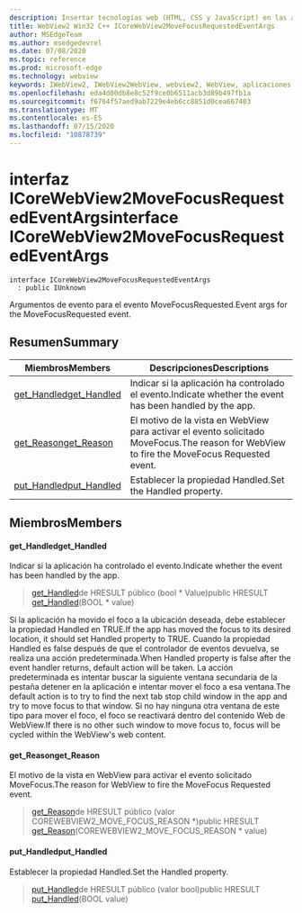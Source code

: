 ```yaml
---
description: Insertar tecnologías web (HTML, CSS y JavaScript) en las aplicaciones nativas con el control Microsoft Edge WebView2
title: WebView2 Win32 C++ ICoreWebView2MoveFocusRequestedEventArgs
author: MSEdgeTeam
ms.author: msedgedevrel
ms.date: 07/08/2020
ms.topic: reference
ms.prod: microsoft-edge
ms.technology: webview
keywords: IWebView2, IWebView2WebView, webview2, WebView, aplicaciones Win32, Win32, Edge, ICoreWebView2, ICoreWebView2Controller, control de explorador, HTML Edge, ICoreWebView2MoveFocusRequestedEventArgs
ms.openlocfilehash: eda4d00db8e8c52f9ce0b6511acb3d89b497fb1a
ms.sourcegitcommit: f6764f57aed9ab7229e4eb6cc8851d0cea667403
ms.translationtype: MT
ms.contentlocale: es-ES
ms.lasthandoff: 07/15/2020
ms.locfileid: "10878739"
---
```

# <span data-ttu-id="07f76-104">interfaz ICoreWebView2MoveFocusRequestedEventArgs</span><span class="sxs-lookup"><span data-stu-id="07f76-104">interface ICoreWebView2MoveFocusRequestedEventArgs</span></span> 

```
interface ICoreWebView2MoveFocusRequestedEventArgs
  : public IUnknown
```

<span data-ttu-id="07f76-105">Argumentos de evento para el evento MoveFocusRequested.</span><span class="sxs-lookup"><span data-stu-id="07f76-105">Event args for the MoveFocusRequested event.</span></span>

## <span data-ttu-id="07f76-106">Resumen</span><span class="sxs-lookup"><span data-stu-id="07f76-106">Summary</span></span>

 <span data-ttu-id="07f76-107">Miembros</span><span class="sxs-lookup"><span data-stu-id="07f76-107">Members</span></span>                        | <span data-ttu-id="07f76-108">Descripciones</span><span class="sxs-lookup"><span data-stu-id="07f76-108">Descriptions</span></span>
--------------------------------|---------------------------------------------
[<span data-ttu-id="07f76-109">get_Handled</span><span class="sxs-lookup"><span data-stu-id="07f76-109">get_Handled</span></span>](#get_handled) | <span data-ttu-id="07f76-110">Indicar si la aplicación ha controlado el evento.</span><span class="sxs-lookup"><span data-stu-id="07f76-110">Indicate whether the event has been handled by the app.</span></span>
[<span data-ttu-id="07f76-111">get_Reason</span><span class="sxs-lookup"><span data-stu-id="07f76-111">get_Reason</span></span>](#get_reason) | <span data-ttu-id="07f76-112">El motivo de la vista en WebView para activar el evento solicitado MoveFocus.</span><span class="sxs-lookup"><span data-stu-id="07f76-112">The reason for WebView to fire the MoveFocus Requested event.</span></span>
[<span data-ttu-id="07f76-113">put_Handled</span><span class="sxs-lookup"><span data-stu-id="07f76-113">put_Handled</span></span>](#put_handled) | <span data-ttu-id="07f76-114">Establecer la propiedad Handled.</span><span class="sxs-lookup"><span data-stu-id="07f76-114">Set the Handled property.</span></span>

## <span data-ttu-id="07f76-115">Miembros</span><span class="sxs-lookup"><span data-stu-id="07f76-115">Members</span></span>

#### <span data-ttu-id="07f76-116">get_Handled</span><span class="sxs-lookup"><span data-stu-id="07f76-116">get_Handled</span></span> 

<span data-ttu-id="07f76-117">Indicar si la aplicación ha controlado el evento.</span><span class="sxs-lookup"><span data-stu-id="07f76-117">Indicate whether the event has been handled by the app.</span></span>

> <span data-ttu-id="07f76-118">[get_Handled](#get_handled)de HRESULT público (bool \* Value)</span><span class="sxs-lookup"><span data-stu-id="07f76-118">public HRESULT [get_Handled](#get_handled)(BOOL \* value)</span></span>

<span data-ttu-id="07f76-119">Si la aplicación ha movido el foco a la ubicación deseada, debe establecer la propiedad Handled en TRUE.</span><span class="sxs-lookup"><span data-stu-id="07f76-119">If the app has moved the focus to its desired location, it should set Handled property to TRUE.</span></span> <span data-ttu-id="07f76-120">Cuando la propiedad Handled es false después de que el controlador de eventos devuelva, se realiza una acción predeterminada.</span><span class="sxs-lookup"><span data-stu-id="07f76-120">When Handled property is false after the event handler returns, default action will be taken.</span></span> <span data-ttu-id="07f76-121">La acción predeterminada es intentar buscar la siguiente ventana secundaria de la pestaña detener en la aplicación e intentar mover el foco a esa ventana.</span><span class="sxs-lookup"><span data-stu-id="07f76-121">The default action is to try to find the next tab stop child window in the app and try to move focus to that window.</span></span> <span data-ttu-id="07f76-122">Si no hay ninguna otra ventana de este tipo para mover el foco, el foco se reactivará dentro del contenido Web de WebView.</span><span class="sxs-lookup"><span data-stu-id="07f76-122">If there is no other such window to move focus to, focus will be cycled within the WebView's web content.</span></span>

#### <span data-ttu-id="07f76-123">get_Reason</span><span class="sxs-lookup"><span data-stu-id="07f76-123">get_Reason</span></span> 

<span data-ttu-id="07f76-124">El motivo de la vista en WebView para activar el evento solicitado MoveFocus.</span><span class="sxs-lookup"><span data-stu-id="07f76-124">The reason for WebView to fire the MoveFocus Requested event.</span></span>

> <span data-ttu-id="07f76-125">[get_Reason](#get_reason)de HRESULT público (valor COREWEBVIEW2_MOVE_FOCUS_REASON \*)</span><span class="sxs-lookup"><span data-stu-id="07f76-125">public HRESULT [get_Reason](#get_reason)(COREWEBVIEW2_MOVE_FOCUS_REASON \* value)</span></span>

#### <span data-ttu-id="07f76-126">put_Handled</span><span class="sxs-lookup"><span data-stu-id="07f76-126">put_Handled</span></span> 

<span data-ttu-id="07f76-127">Establecer la propiedad Handled.</span><span class="sxs-lookup"><span data-stu-id="07f76-127">Set the Handled property.</span></span>

> <span data-ttu-id="07f76-128">[put_Handled](#put_handled)de HRESULT público (valor bool)</span><span class="sxs-lookup"><span data-stu-id="07f76-128">public HRESULT [put_Handled](#put_handled)(BOOL value)</span></span>

